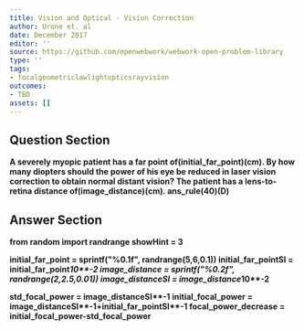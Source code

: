```yaml
---
title: Vision and Optical - Vision Correction
author: Urone et. al
date: December 2017
editor: ''
source: https://github.com/openwebwork/webwork-open-problem-library
type: ''
tags:
- focalgeometriclawlightopticsrayvision
outcomes:
- TBD
assets: []
---
```


## Question Section 

<b>
A severely myopic patient has a far point of(initial_far_point)(cm). By how many diopters should the power of his eye be reduced in laser vision correction to obtain normal distant vision? The patient has a lens-to-retina distance of(image_distance)(cm).
ans_rule(40)(D)



## Answer Section

from random import randrange
showHint = 3

initial_far_point = sprintf("%0.1f", randrange(5,6,0.1))
initial_far_pointSI = initial_far_point*10**-2
image_distance = sprintf("%0.2f", randrange(2,2.5,0.01))
image_distanceSI = image_distance*10**-2

std_focal_power = image_distanceSI**-1
initial_focal_power = image_distanceSI**-1+initial_far_pointSI**-1
focal_power_decrease = initial_focal_power-std_focal_power